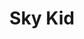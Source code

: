 ---
layout: video
series: Angry Video Game Nerd Minis
episode: 4
title: "Sky Kid"
permalink: /avgn/mini-episode-4
video_id: HQta2TYpQFA
release_date: 2013-10-20
mike_notes:
toggle: off
special: nes-marathon
special_id: "Mini-episodes for Pat the NES Punk's NES Marathon"
platforms:
  - Nintendo Entertainment System
---